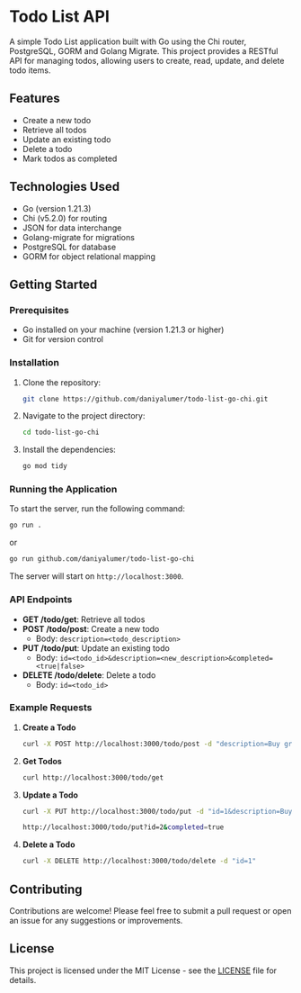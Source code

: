 # Todo List API

A simple Todo List application built with Go using the Chi router, PostgreSQL, GORM and Golang Migrate. This project provides a RESTful API for managing todos, allowing users to create, read, update, and delete todo items.

## Features

- Create a new todo
- Retrieve all todos
- Update an existing todo
- Delete a todo
- Mark todos as completed

## Technologies Used

- Go (version 1.21.3)
- Chi (v5.2.0) for routing
- JSON for data interchange
- Golang-migrate for migrations
- PostgreSQL for database
- GORM for object relational mapping 

## Getting Started

### Prerequisites

- Go installed on your machine (version 1.21.3 or higher)
- Git for version control

### Installation

1. Clone the repository:

   ```bash
   git clone https://github.com/daniyalumer/todo-list-go-chi.git
   ```

2. Navigate to the project directory:

   ```bash
   cd todo-list-go-chi
   ```

3. Install the dependencies:

   ```bash
   go mod tidy
   ```

### Running the Application

To start the server, run the following command:

```bash
go run .
```
or
```bash
go run github.com/daniyalumer/todo-list-go-chi
```

The server will start on `http://localhost:3000`.

### API Endpoints

- **GET /todo/get**: Retrieve all todos
- **POST /todo/post**: Create a new todo
  - Body: `description=<todo_description>`
- **PUT /todo/put**: Update an existing todo
  - Body: `id=<todo_id>&description=<new_description>&completed=<true|false>`
- **DELETE /todo/delete**: Delete a todo
  - Body: `id=<todo_id>`

### Example Requests

1. **Create a Todo**

   ```bash
   curl -X POST http://localhost:3000/todo/post -d "description=Buy groceries"
   ```

2. **Get Todos**

   ```bash
   curl http://localhost:3000/todo/get
   ```

3. **Update a Todo**

   ```bash
   curl -X PUT http://localhost:3000/todo/put -d "id=1&description=Buy groceries and cook dinner&completed=true"
   ```
   
   ```bash
   http://localhost:3000/todo/put?id=2&completed=true
   ```

4. **Delete a Todo**

   ```bash
   curl -X DELETE http://localhost:3000/todo/delete -d "id=1"
   ```

## Contributing

Contributions are welcome! Please feel free to submit a pull request or open an issue for any suggestions or improvements.

## License

This project is licensed under the MIT License - see the [LICENSE](LICENSE) file for details.